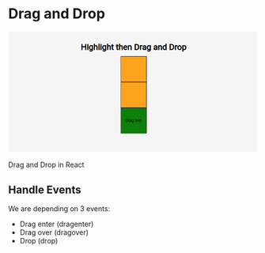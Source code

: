 # Drag and Drop

[![Drag and Drop](assets/drag%20and%20drop.png)](https://reactjs-drag-and-drop.netlify.app/)

Drag and Drop in React

## Handle Events

We are depending on 3 events:

- Drag enter (dragenter)
- Drag over (dragover)
- Drop (drop)
